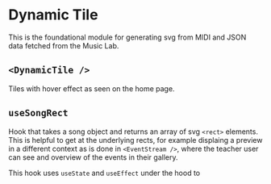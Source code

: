 # Dynamic Tile

This is the foundational module for generating svg from MIDI and JSON data
fetched from the Music Lab.

## `<DynamicTile />`

Tiles with hover effect as seen on the home page.

## `useSongRect`

Hook that takes a song object and returns an array of svg `<rect>` elements.
This is helpful to get at the underlying rects, for example displaing
a preview in a different context as is done in `<EventStream />`, where the
teacher user can see and overview of the events in their gallery.

This hook uses `useState` and `useEffect` under the hood to
